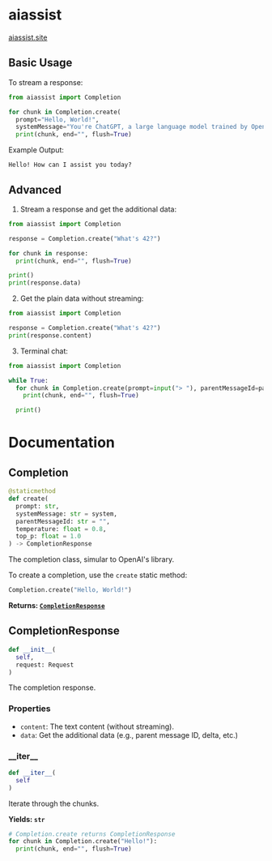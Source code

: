# aiassist
[aiassist.site](https://aiassist.site)

## Basic Usage
To stream a response:
```python
from aiassist import Completion

for chunk in Completion.create(
  prompt="Hello, World!",
  systemMessage="You're ChatGPT, a large language model trained by OpenAI."):
  print(chunk, end="", flush=True)
```

Example Output:
```
Hello! How can I assist you today?
```

## Advanced
1. Stream a response and get the additional data:

```python
from aiassist import Completion

response = Completion.create("What's 42?")

for chunk in response:
  print(chunk, end="", flush=True)

print()
print(response.data)
```

2. Get the plain data without streaming:

```python
from aiassist import Completion

response = Completion.create("What's 42?")
print(response.content)
```

3. Terminal chat:

```python
from aiassist import Completion

while True:
  for chunk in Completion.create(prompt=input("> "), parentMessageId=parent):
    print(chunk, end="", flush=True)

  print()
```

# Documentation
## Completion
```python
@staticmethod
def create(
  prompt: str,
  systemMessage: str = system,
  parentMessageId: str = "",
  temperature: float = 0.8,
  top_p: float = 1.0
) -> CompletionResponse
```
The completion class, simular to OpenAI's library.

To create a completion, use the `create` static method:

```python
Completion.create("Hello, World!")
```

**Returns: [`CompletionResponse`](#completionresponse)**

## CompletionResponse
```python
def __init__(
  self,
  request: Request
)
```
The completion response.

### Properties
- `content`: The text content (without streaming).
- `data`: Get the additional data (e.g., parent message ID, delta, etc.)

### \_\_iter\_\_
```python
def __iter__(
  self
)
```
Iterate through the chunks.

**Yields: `str`**

```python
# Completion.create returns CompletionResponse
for chunk in Completion.create("Hello!"):
  print(chunk, end="", flush=True)
```
